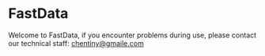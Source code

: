 # FastData

Welcome to FastData, if you encounter problems during use, please contact our technical staff: chentiny@gmaile.com


